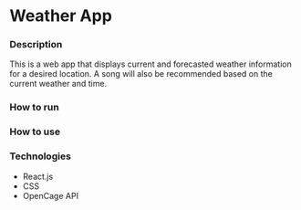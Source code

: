# Weather App

### Description
This is a web app that displays current and forecasted weather information for a desired location. A song will also be recommended based on the current weather and time.

### How to run

### How to use

### Technologies
- React.js
- CSS
- OpenCage API


